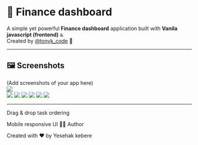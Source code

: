 # 📝 Finance dashboard 

A simple yet powerful **Finance dashboard** application built with **Vanila javascript (frontend)** a.  
Created by [@tonyk_code](https://github.com/tonyk_code) 🚀  


---

## 🖼 Screenshots  

(Add screenshots of your app here)  
![](Images/capture_20250919093548440.bmp)  
![](Images/capture_20250919093701046.bmp)
![](Images/capture_20250919093716198.bmp)
![](Images/capture_20250919093758470.bmp)
![](Images/capture_20250919093811851.bmp)
![](Images/capture_20250919093827197.bmp)
![](Images/capture_20250919093844470.bmp)



---



 Drag & drop task ordering

 Mobile responsive UI
👨‍💻 Author

Created with ❤️ by Yesehak kebere
